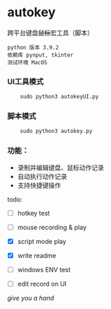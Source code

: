 # autokey
 跨平台键盘~~鼠标~~宏工具（脚本）
    
    python 版本 3.9.2
    依赖库 pynput, tkinter
    测试环境 MacOS

### UI工具模式

```python
    sudo python3 autokeyUI.py
```
### 脚本模式

```python
    sudo python3 autokey.py
```

### 功能：
* 录制并编辑键盘、鼠标动作记录
* 自动执行动作记录
* 支持快捷键操作


todo:
-[ ] hotkey test
-[ ] mouse recording & play
-[x] script mode play
-[x] write readme
-[ ] windows ENV test
-[ ] edit record on UI


*give you a hand*